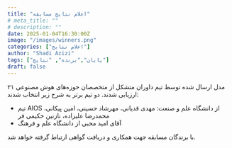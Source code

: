 ```yaml
---
title: "اعلام نتایج مسابقه"
# meta_title: ""
# description: ""
date: 2025-01-04T16:30:00Z
image: "/images/winners.png"
categories: ["اعلام نتایج"]
author: "Shadi Azizi"
tags: ["پایان","برنده", "نتایج"]
draft: false
---
```


۲۱ مدل ارسال شده توسط تیم داوران متشکل از متخصصان حوزه‌های هوش مصنوعی ارزیابی شدند. دو تیم برتر به شرح زیر انتخاب شدند:

- تیم AIOS از دانشگاه علم و صنعت: مهدی قدیانی، مهرشاد حسینی، امین پیکانی، محمدرضا علیزاده، نازنین حکیمی فر
- آقای امید محبی از دانشگاه علم و فرهنگ

با برندگان مسابقه جهت همکاری و دریافت گواهی ارتباط گرفته خواهد شد.
